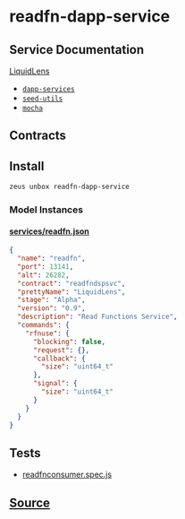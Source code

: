 
readfn-dapp-service
====================






## Service Documentation
[LiquidLens](../../services/readfn-service.md)


* [`dapp-services`](dapp-services.md)
* [`seed-utils`](seed-utils.md)
* [`mocha`](mocha.md)



## Contracts

## Install
```bash
zeus unbox readfn-dapp-service
```










### Model Instances
#### [services/readfn.json](https://github.com/liquidapps-io/zeus-sdk/tree/master/boxes/groups/services/readfn-dapp-service/models/dapp-services/readfn.json)
```json
{
  "name": "readfn",
  "port": 13141,
  "alt": 26282,
  "contract": "readfndspsvc",
  "prettyName": "LiquidLens",
  "stage": "Alpha",
  "version": "0.9",
  "description": "Read Functions Service",
  "commands": {
    "rfnuse": {
      "blocking": false,
      "request": {},
      "callback": {
        "size": "uint64_t"
      },
      "signal": {
        "size": "uint64_t"
      }
    }
  }
}
```
## Tests 
* [readfnconsumer.spec.js](https://github.com/liquidapps-io/zeus-sdk/tree/master/boxes/groups/services/readfn-dapp-service/test/readfnconsumer.spec.js)
## [Source](https://github.com/liquidapps-io/zeus-sdk/tree/master/boxes/groups/services/readfn-dapp-service)